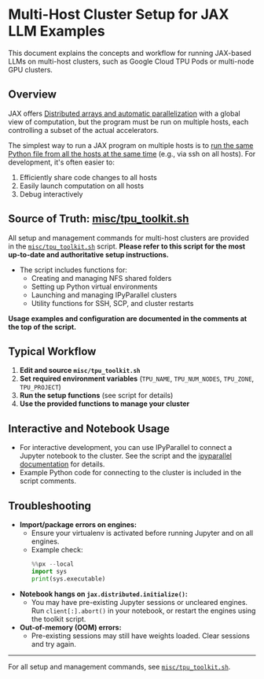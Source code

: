 # Multi-Host Cluster Setup for JAX LLM Examples

This document explains the concepts and workflow for running JAX-based LLMs on multi-host clusters, such as Google Cloud TPU Pods or multi-node GPU clusters.

## Overview

JAX offers [Distributed arrays and automatic parallelization](https://docs.jax.dev/en/latest/notebooks/Distributed_arrays_and_automatic_parallelization.html) with a global view of computation, but the program must be run on multiple hosts, each controlling a subset of the actual accelerators.

The simplest way to run a JAX program on multiple hosts is to [run the same Python file from all the hosts at the same time](https://docs.jax.dev/en/latest/multi_process.html) (e.g., via ssh on all hosts). For development, it's often easier to:
1. Efficiently share code changes to all hosts
2. Easily launch computation on all hosts
3. Debug interactively

## Source of Truth: [misc/tpu_toolkit.sh](./misc/tpu_toolkit.sh)

All setup and management commands for multi-host clusters are provided in the [`misc/tpu_toolkit.sh`](./misc/tpu_toolkit.sh) script. **Please refer to this script for the most up-to-date and authoritative setup instructions.**

- The script includes functions for:
  - Creating and managing NFS shared folders
  - Setting up Python virtual environments
  - Launching and managing IPyParallel clusters
  - Utility functions for SSH, SCP, and cluster restarts

**Usage examples and configuration are documented in the comments at the top of the script.**

## Typical Workflow

1. **Edit and source `misc/tpu_toolkit.sh`**
2. **Set required environment variables** (`TPU_NAME`, `TPU_NUM_NODES`, `TPU_ZONE`, `TPU_PROJECT`)
3. **Run the setup functions** (see script for details)
4. **Use the provided functions to manage your cluster**

## Interactive and Notebook Usage

- For interactive development, you can use IPyParallel to connect a Jupyter notebook to the cluster. See the script and the [ipyparallel documentation](https://ipyparallel.readthedocs.io/en/latest/) for details.
- Example Python code for connecting to the cluster is included in the script comments.

## Troubleshooting

- **Import/package errors on engines:**
  - Ensure your virtualenv is activated before running Jupyter and on all engines.
  - Example check:
    ```python
    %%px --local
    import sys
    print(sys.executable)
    ```
- **Notebook hangs on `jax.distributed.initialize()`:**
  - You may have pre-existing Jupyter sessions or uncleared engines. Run `client[:].abort()` in your notebook, or restart the engines using the toolkit script.
- **Out-of-memory (OOM) errors:**
  - Pre-existing sessions may still have weights loaded. Clear sessions and try again.

---

For all setup and management commands, see [`misc/tpu_toolkit.sh`](./misc/tpu_toolkit.sh). 